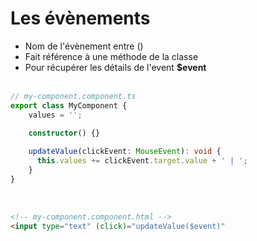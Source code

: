 <!-- .slide: -->

# Les évènements

-   Nom de l'évènement entre ()<br>
-   Fait référence à une méthode de la classe<br>
-   Pour récupérer les détails de l'event <b>\$event</b><br><br>


```typescript
// my-component.component.ts
export class MyComponent {
    values = '';

    constructor() {}
    
    updateValue(clickEvent: MouseEvent): void {
      this.values += clickEvent.target.value + ' | ';
    }
}
```

<br>
<!-- .element: class="medium-code" -->

```html
<!-- my-component.component.html -->
<input type="text" (click)="updateValue($event)"
```

<!-- .element: class="medium-code" -->
